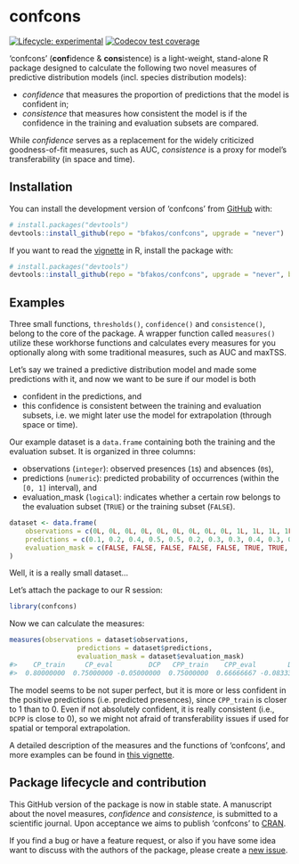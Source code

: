 
<!-- README.md is generated from README.Rmd. Please edit that file -->

# confcons

<!-- badges: start -->

[![Lifecycle:
experimental](https://img.shields.io/badge/lifecycle-experimental-orange.svg)](https://lifecycle.r-lib.org/articles/stages.html#experimental)
[![Codecov test
coverage](https://codecov.io/gh/bfakos/confcons/branch/master/graph/badge.svg)](https://app.codecov.io/gh/bfakos/confcons?branch=master)
<!-- badges: end -->

‘confcons’ (**conf**idence & **cons**istence) is a light-weight,
stand-alone R package designed to calculate the following two novel
measures of predictive distribution models (incl. species distribution
models):

-   *confidence* that measures the proportion of predictions that the
    model is confident in;
-   *consistence* that measures how consistent the model is if the
    confidence in the training and evaluation subsets are compared.

While *confidence* serves as a replacement for the widely criticized
goodness-of-fit measures, such as AUC, *consistence* is a proxy for
model’s transferability (in space and time).

## Installation

You can install the development version of ‘confcons’ from
[GitHub](https://github.com/) with:

``` r
# install.packages("devtools")
devtools::install_github(repo = "bfakos/confcons", upgrade = "never")
```

If you want to read the
[vignette](https://bfakos.github.io/confcons/articles/introduction_to_confcons.html)
in R, install the package with:

``` r
# install.packages("devtools")
devtools::install_github(repo = "bfakos/confcons", upgrade = "never", build_vignettes = TRUE)
```

## Examples

Three small functions, `thresholds()`, `confidence()` and
`consistence()`, belong to the core of the package. A wrapper function
called `measures()` utilize these workhorse functions and calculates
every measures for you optionally along with some traditional measures,
such as AUC and maxTSS.

Let’s say we trained a predictive distribution model and made some
predictions with it, and now we want to be sure if our model is both

-   confident in the predictions, and
-   this confidence is consistent between the training and evaluation
    subsets, i.e. we might later use the model for extrapolation
    (through space or time).

Our example dataset is a `data.frame` containing both the training and
the evaluation subset. It is organized in three columns:

-   observations (`integer`): observed presences (`1`s) and absences
    (`0`s),
-   predictions (`numeric`): predicted probability of occurrences
    (within the `[0, 1]` interval), and
-   evaluation_mask (`logical`): indicates whether a certain row belongs
    to the evaluation subset (`TRUE`) or the training subset (`FALSE`).

``` r
dataset <- data.frame(
    observations = c(0L, 0L, 0L, 0L, 0L, 0L, 0L, 0L, 0L, 1L, 1L, 1L, 1L, 1L, 1L, 1L, 1L, 1L),
    predictions = c(0.1, 0.2, 0.4, 0.5, 0.5, 0.2, 0.3, 0.3, 0.4, 0.3, 0.65, 0.9, 0.9, 1, 0.1, 0.5, 0.8, 0.8),
    evaluation_mask = c(FALSE, FALSE, FALSE, FALSE, FALSE, TRUE, TRUE, TRUE, TRUE, FALSE, FALSE, FALSE, FALSE, FALSE, TRUE, TRUE, TRUE, TRUE)
)
```

Well, it is a really small dataset…

Let’s attach the package to our R session:

``` r
library(confcons)
```

Now we can calculate the measures:

``` r
measures(observations = dataset$observations,
                 predictions = dataset$predictions,
                 evaluation_mask = dataset$evaluation_mask)
#>    CP_train     CP_eval         DCP   CPP_train    CPP_eval        DCPP 
#>  0.80000000  0.75000000 -0.05000000  0.75000000  0.66666667 -0.08333333
```

The model seems to be not super perfect, but it is more or less
confident in the positive predictions (i.e. predicted presences), since
`CPP_train` is closer to 1 than to 0. Even if not absolutely confident,
it is really consistent (i.e., `DCPP` is close to 0), so we might not
afraid of transferability issues if used for spatial or temporal
extrapolation.

A detailed description of the measures and the functions of ‘confcons’,
and more examples can be found in [this
vignette](https://bfakos.github.io/confcons/articles/introduction_to_confcons.html).

## Package lifecycle and contribution

This GitHub version of the package is now in stable state. A manuscript
about the novel measures, *confidence* and *consistence*, is submitted
to a scientific journal. Upon acceptance we aims to publish ‘confcons’
to [CRAN](https://cran.r-project.org/).

If you find a bug or have a feature request, or also if you have some
idea want to discuss with the authors of the package, please create a
[new issue](https://github.com/bfakos/confcons/issues).
